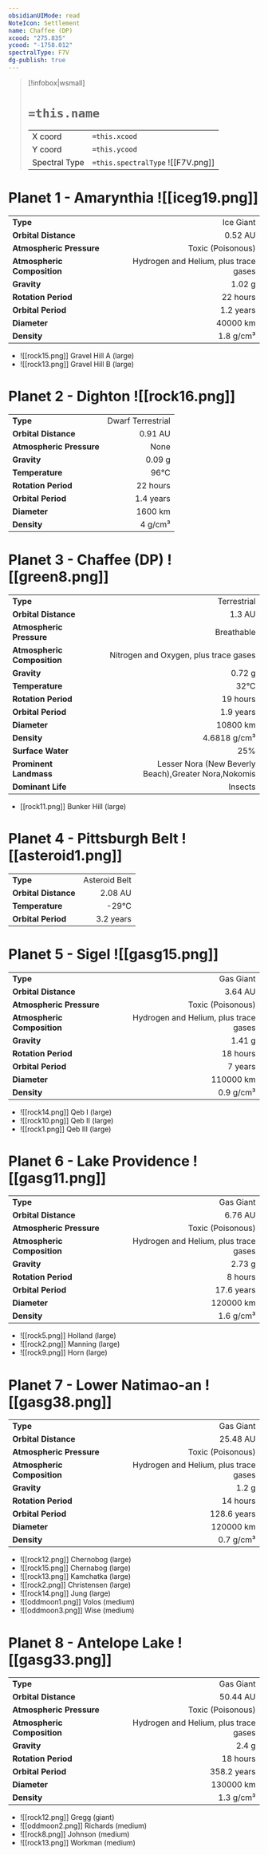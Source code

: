 ```yaml
---
obsidianUIMode: read
NoteIcon: Settlement
name: Chaffee (DP)
xcood: "275.835"
ycood: "-1758.012"
spectralType: F7V
dg-publish: true
---
```

> [!infobox|wsmall]
> # `=this.name`
> | | |
> | - | - |
> | X coord | `=this.xcood` |
> | Y coord| `=this.ycood` |
> | Spectral Type | `=this.spectralType` ![[F7V.png]] |

# Planet 1 - Amarynthia ![[iceg19.png]]
|                             |                           |
| --------------------------- | -------------------------:|
| **Type**                    |             Ice Giant |
| **Orbital Distance**        |   0.52 AU |
| **Atmospheric Pressure**    |       Toxic (Poisonous) |
| **Atmospheric Composition** |      Hydrogen and Helium, plus trace gases |
| **Gravity**                 |        1.02 g |
| **Rotation Period**         |  22 hours |
| **Orbital Period** | 1.2 years |
| **Diameter**                |      40000 km | 
| **Density**                 |    1.8 g/cm³ |



- ![[rock15.png]] Gravel Hill A (large)
- ![[rock13.png]] Gravel Hill B (large)


# Planet 2 - Dighton ![[rock16.png]]
|                             |                           |
| --------------------------- | -------------------------:|
| **Type**                    |             Dwarf Terrestrial |
| **Orbital Distance**        |   0.91 AU |
| **Atmospheric Pressure**    |       None |
| **Gravity**                 |        0.09 g |
| **Temperature**             |    96°C |
| **Rotation Period**         |  22 hours |
| **Orbital Period** | 1.4 years |
| **Diameter**                |      1600 km | 
| **Density**                 |    4 g/cm³ |





# Planet 3 - Chaffee (DP) ![[green8.png]]
|                             |                           |
| --------------------------- | -------------------------:|
| **Type**                    |             Terrestrial |
| **Orbital Distance**        |   1.3 AU |
| **Atmospheric Pressure**    |       Breathable |
| **Atmospheric Composition** |      Nitrogen and Oxygen, plus trace gases |
| **Gravity**                 |        0.72 g |
| **Temperature**             |    32°C |
| **Rotation Period**         |  19 hours |
| **Orbital Period** | 1.9 years |
| **Diameter**                |      10800 km | 
| **Density**                 |    4.6818 g/cm³ |
| **Surface Water**           |           25% | 
| **Prominent Landmass**      |         Lesser Nora (New Beverly Beach),Greater Nora,Nokomis | 
| **Dominant Life**           |         Insects |



- [[rock11.png]] Bunker Hill (large)

# Planet 4 - Pittsburgh Belt ![[asteroid1.png]]
|                             |                           |
| --------------------------- | -------------------------:|
| **Type**                    |             Asteroid Belt |
| **Orbital Distance**        |   2.08 AU |
| **Temperature**             |    -29°C |
| **Orbital Period** | 3.2 years |





# Planet 5 - Sigel ![[gasg15.png]]
|                             |                           |
| --------------------------- | -------------------------:|
| **Type**                    |             Gas Giant |
| **Orbital Distance**        |   3.64 AU |
| **Atmospheric Pressure**    |       Toxic (Poisonous) |
| **Atmospheric Composition** |      Hydrogen and Helium, plus trace gases |
| **Gravity**                 |        1.41 g |
| **Rotation Period**         |  18 hours |
| **Orbital Period** | 7 years |
| **Diameter**                |      110000 km | 
| **Density**                 |    0.9 g/cm³ |



- ![[rock14.png]] Qeb I (large)
- ![[rock10.png]] Qeb II (large)
- ![[rock1.png]] Qeb III (large)


# Planet 6 - Lake Providence ![[gasg11.png]]
|                             |                           |
| --------------------------- | -------------------------:|
| **Type**                    |             Gas Giant |
| **Orbital Distance**        |   6.76 AU |
| **Atmospheric Pressure**    |       Toxic (Poisonous) |
| **Atmospheric Composition** |      Hydrogen and Helium, plus trace gases |
| **Gravity**                 |        2.73 g |
| **Rotation Period**         |  8 hours |
| **Orbital Period** | 17.6 years |
| **Diameter**                |      120000 km | 
| **Density**                 |    1.6 g/cm³ |



- ![[rock5.png]] Holland (large)
- ![[rock2.png]] Manning (large)
- ![[rock9.png]] Horn (large)


# Planet 7 - Lower Natimao-an ![[gasg38.png]]
|                             |                           |
| --------------------------- | -------------------------:|
| **Type**                    |             Gas Giant |
| **Orbital Distance**        |   25.48 AU |
| **Atmospheric Pressure**    |       Toxic (Poisonous) |
| **Atmospheric Composition** |      Hydrogen and Helium, plus trace gases |
| **Gravity**                 |        1.2 g |
| **Rotation Period**         |  14 hours |
| **Orbital Period** | 128.6 years |
| **Diameter**                |      120000 km | 
| **Density**                 |    0.7 g/cm³ |



- ![[rock12.png]] Chernobog (large)
- ![[rock15.png]] Chernabog (large)
- ![[rock13.png]] Kamchatka (large)
- ![[rock2.png]] Christensen (large)
- ![[rock14.png]] Jung (large)
- ![[oddmoon1.png]] Volos (medium)
- ![[oddmoon3.png]] Wise (medium)


# Planet 8 - Antelope Lake ![[gasg33.png]]
|                             |                           |
| --------------------------- | -------------------------:|
| **Type**                    |             Gas Giant |
| **Orbital Distance**        |   50.44 AU |
| **Atmospheric Pressure**    |       Toxic (Poisonous) |
| **Atmospheric Composition** |      Hydrogen and Helium, plus trace gases |
| **Gravity**                 |        2.4 g |
| **Rotation Period**         |  18 hours |
| **Orbital Period** | 358.2 years |
| **Diameter**                |      130000 km | 
| **Density**                 |    1.3 g/cm³ |



- ![[rock12.png]] Gregg (giant)
- ![[oddmoon2.png]] Richards (medium)
- ![[rock8.png]] Johnson (medium)
- ![[rock13.png]] Workman (medium)


